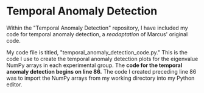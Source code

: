 # Temporal Anomaly Detection

Within the "Temporal Anomaly Detection" repository, I have included my code for temporal anomaly detection, a *readaptation* of Marcus' original code. 

My code file is titled, "temporal_anomaly_detection_code.py." This is the code I use to create the temporal anomaly detection plots for the eigenvalue NumPy arrays in each experimental group. The **code for the temporal anomaly detection begins on line 86.** The code I created preceding line 86 was to import the NumPy arrays from my working directory into my Python editor. 
